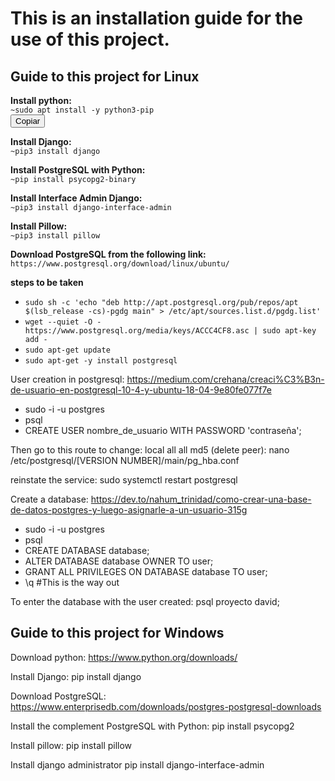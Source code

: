 # This is an installation guide for the use of this project.

## Guide to this project for Linux

**Install python:**<br>
``` ~sudo apt install -y python3-pip ``` <br>
<button id="copy-button">Copiar</button>

**Install Django:**<br>
``` ~pip3 install django ```

**Install PostgreSQL with Python:**<br>
``` ~pip install psycopg2-binary ```

**Install Interface Admin Django:**<br>
``` ~pip3 install django-interface-admin ```

**Install Pillow:**<br>
``` ~pip3 install pillow ``` 

**Download PostgreSQL from the following link:**<br> 
`https://www.postgresql.org/download/linux/ubuntu/`

**steps to be taken**<br>
- ```sudo sh -c 'echo "deb http://apt.postgresql.org/pub/repos/apt $(lsb_release -cs)-pgdg main" > /etc/apt/sources.list.d/pgdg.list' ```
- ```wget --quiet -O - https://www.postgresql.org/media/keys/ACCC4CF8.asc | sudo apt-key add - ```
- ```sudo apt-get update``` 
- ```sudo apt-get -y install postgresql ```

User creation in postgresql:
https://medium.com/crehana/creaci%C3%B3n-de-usuario-en-postgresql-10-4-y-ubuntu-18-04-9e80fe077f7e

- sudo -i -u postgres
- psql
- CREATE USER nombre_de_usuario WITH PASSWORD 'contraseña';

Then go to this route to change: local all all md5 (delete peer):
  nano /etc/postgresql/[VERSION NUMBER]/main/pg_hba.conf

reinstate the service:
  sudo systemctl restart postgresql

Create a database:
https://dev.to/nahum_trinidad/como-crear-una-base-de-datos-postgres-y-luego-asignarle-a-un-usuario-315g

- sudo -i -u postgres
- psql
- CREATE DATABASE database;
- ALTER DATABASE database OWNER TO user;
- GRANT ALL PRIVILEGES ON DATABASE database TO user;
- \q #This is the way out

To enter the database with the user created:
  psql proyecto david;


## Guide to this project for Windows

Download python:
  https://www.python.org/downloads/

Install Django:
  pip install django

Download PostgreSQL:
  https://www.enterprisedb.com/downloads/postgres-postgresql-downloads

Install the complement PostgreSQL with Python:
  pip install psycopg2

Install pillow:
 pip install pillow

Install django administrator
pip install django-interface-admin

<script>
  const copyButton = document.getElementById("copy-button");
  const codeBlock = document.getElementById("code-block");

  copyButton.addEventListener("click", () => {
    const textToCopy = codeBlock.textContent;
    navigator.clipboard.writeText(textToCopy).then(() => {
      console.log("Texto copiado al portapapeles: " + textToCopy);
    });
  });
</script>
